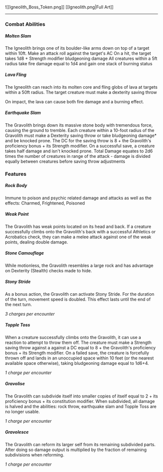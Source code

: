 ![[Igneolith_Boss_Token.png]]
[[Igneolith.png|Full Art]]

---
### Combat Abilities

##### Molten Slam
The Igneolith brings one of its boulder-like arms down on top of a target within 10ft. 
Make an attack roll against the target's AC
On a hit, the target takes 1d8 + Strength modifier bludgeoning damage
All creatures within a 5ft radius take fire damage equal to 1d4 and gain one stack of burning status
##### Lava Fling
The Igneolith can reach into its molten core and fling globs of lava at targets within a 50ft radius. 
The target creature must make a dexterity saving throw

On impact, the lava can cause both fire damage and a burning effect.
##### Earthquake Slam
The Gravolith brings down its massive stone body with tremendous force, causing the ground to tremble. 
Each creature within a 10-foot radius of the Gravolith must make a Dexterity saving throw or take bludgeoning damage* and be knocked prone.
The DC for the saving throw is 8 + the Gravolith's proficiency bonus + its Strength modifier. On a successful save, a creature takes half damage and isn't knocked prone. 
Total Damage equates to 2d6 times the number of creatures in range of the attack - damage is divided equally between creatures before saving throw adjustments

### Features

##### Rock Body
Immune to poison and psychic related damage and attacks as well as the effects: Charmed, Frightened, Poisoned
##### Weak Point
The Gravolith has weak points located on its head and back. If a creature successfully climbs onto the Gravolith's back with a successful Athletics or Acrobatics check, they can make a melee attack against one of the weak points, dealing double damage.
##### Stone Camouflage
While motionless, the Gravolith resembles a large rock and has advantage on Dexterity (Stealth) checks made to hide.
##### Stony Stride
As a bonus action, the Gravolith can activate Stony Stride. For the duration of the turn, movement speed is doubled. This effect lasts until the end of the next turn. 

*3 charges per encounter*
##### Topple Toss
When a creature successfully climbs onto the Gravolith, it can use a reaction to attempt to throw them off. The creature must make a Strength saving throw against a against a DC equal to 8 + the Gravolith's proficiency bonus + its Strength modifier. On a failed save, the creature is forcefully thrown off and lands in an unoccupied space within 10 feet (or the nearest available space otherwise), taking bludgeoning damage equal to 1d6+4.

*1 charge per encounter*

##### Gravolise
The Gravolith can subdivide itself into smaller copies of itself equal to 2 + its proficiency bonus + its constitution modifier. When subdivided, all damage is halved and the abilities: rock throw, earthquake slam and Topple Toss are no longer usable.

*1 charge per encounter*

##### Gravolesce
The Gravolith can reform its larger self from its remaining subdivided parts. After doing so damage output is multiplied by the fraction of remaining subdivisions when reforming. 

*1 charge per encounter*